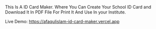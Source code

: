 This Is A ID Card Maker. Where You Can Create Your School ID Card and Download It In PDF File For Print It And Use In your Institute.

Live Demo: https://afaqulislam-id-card-maker.vercel.app